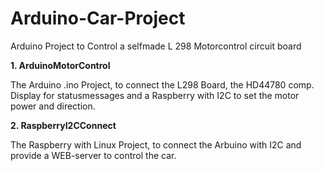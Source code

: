 # Arduino-Car-Project
Arduino Project to Control a selfmade L 298 Motorcontrol circuit board

**1. ArduinoMotorControl**

The Arduino .ino Project, to connect the L298 Board, the HD44780 comp. Display for statusmessages and a Raspberry with I2C to set the motor power and direction.

**2. RaspberryI2CConnect**

The Raspberry with Linux Project, to connect the Arbuino with I2C and provide a WEB-server to control the car.
